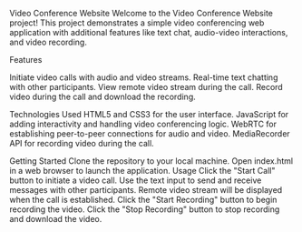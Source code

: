 Video Conference Website
Welcome to the Video Conference Website project! This project demonstrates a simple video conferencing web application with additional features like text chat, audio-video interactions, and video recording.

Features

Initiate video calls with audio and video streams.
Real-time text chatting with other participants.
View remote video stream during the call.
Record video during the call and download the recording.

Technologies Used
HTML5 and CSS3 for the user interface.
JavaScript for adding interactivity and handling video conferencing logic.
WebRTC for establishing peer-to-peer connections for audio and video.
MediaRecorder API for recording video during the call.

Getting Started
Clone the repository to your local machine.
Open index.html in a web browser to launch the application.
Usage
Click the "Start Call" button to initiate a video call.
Use the text input to send and receive messages with other participants.
Remote video stream will be displayed when the call is established.
Click the "Start Recording" button to begin recording the video.
Click the "Stop Recording" button to stop recording and download the video.
